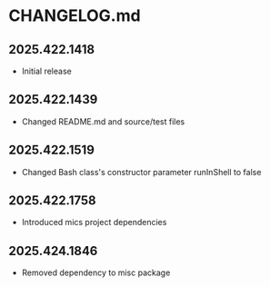 # CHANGELOG.md

## 2025.422.1418

- Initial release

## 2025.422.1439

- Changed README.md and source/test files

## 2025.422.1519

- Changed Bash class's constructor parameter runInShell to false

## 2025.422.1758

- Introduced mics project dependencies

## 2025.424.1846

- Removed dependency to misc package
